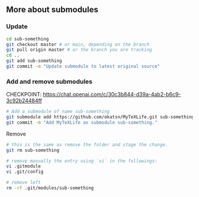 ## More about submodules


### Update
```bash
cd sub-something
git checkout master # or main, depending on the branch
git pull origin master # or the branch you are tracking
cd ..
git add sub-something
git commit -m "Update submodule to latest original source"

```
### Add and remove submodules
CHECKPOINT: https://chat.openai.com/c/30c3b844-d39a-4ab2-b6c9-3c92b24484ff



```bash
# Add a submodule of name sub-something
git submodule add https://github.com/okatsn/MyTeXLife.git sub-something
git commit -m "Add MyTeXLife as submodule sub-something."

```

Remove

```bash
# this is the same as remove the folder and stage the change.
git rm sub-something

# remove manually the entry using `vi` in the followings:
vi .gitmodule 
vi .git/config

# remove left
rm -rf .git/modules/sub-something
```